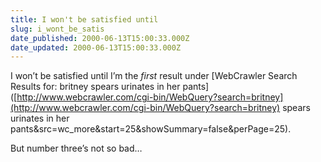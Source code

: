 ```yaml
---
title: I won't be satisfied until
slug: i_wont_be_satis
date_published: 2000-06-13T15:00:33.000Z
date_updated: 2000-06-13T15:00:33.000Z
---
```


I won’t be satisfied until I’m the *first* result under [WebCrawler Search Results for: britney spears urinates in her pants]([http://www.webcrawler.com/cgi-bin/WebQuery?search=britney](http://www.webcrawler.com/cgi-bin/WebQuery?search=britney) spears urinates in her pants&src=wc_more&start=25&showSummary=false&perPage=25).

But number three’s not so bad…
